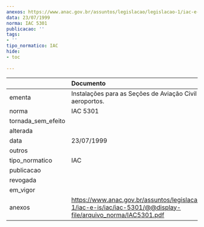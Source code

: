 ```yaml
---
anexos: https://www.anac.gov.br/assuntos/legislacao/legislacao-1/iac-e-is/iac/iac-5301/@@display-file/arquivo_norma/IAC5301.pdf
data: 23/07/1999
norma: IAC 5301
publicacao: ''
tags:
- ''
tipo_normatico: IAC
hide: 
- toc 
 
---
```


|                    | Documento                                                                                                               |
|:-------------------|:------------------------------------------------------------------------------------------------------------------------|
| ementa             | Instalações para as Seções de Aviação Civil (SAC) nos aeroportos.                                                       |
| norma              | IAC 5301                                                                                                                |
| tornada_sem_efeito |                                                                                                                         |
| alterada           |                                                                                                                         |
| data               | 23/07/1999                                                                                                              |
| outros             |                                                                                                                         |
| tipo_normatico     | IAC                                                                                                                     |
| publicacao         |                                                                                                                         |
| revogada           |                                                                                                                         |
| em_vigor           |                                                                                                                         |
| anexos             | https://www.anac.gov.br/assuntos/legislacao/legislacao-1/iac-e-is/iac/iac-5301/@@display-file/arquivo_norma/IAC5301.pdf |